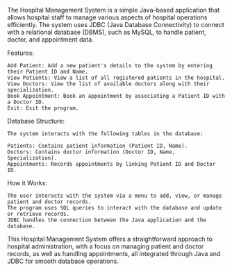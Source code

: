 The Hospital Management System is a simple Java-based application that allows hospital staff to manage various aspects of hospital operations efficiently. The system uses JDBC (Java Database Connectivity) to connect with a relational database (DBMS), such as MySQL, to handle patient, doctor, and appointment data.

Features:

    Add Patient: Add a new patient's details to the system by entering their Patient ID and Name.
    View Patients: View a list of all registered patients in the hospital.
    View Doctors: View the list of available doctors along with their specialization.
    Book Appointment: Book an appointment by associating a Patient ID with a Doctor ID.
    Exit: Exit the program.

Database Structure:

    The system interacts with the following tables in the database:

    Patients: Contains patient information (Patient ID, Name).
    Doctors: Contains doctor information (Doctor ID, Name, Specialization).
    Appointments: Records appointments by linking Patient ID and Doctor ID.

How it Works:

    The user interacts with the system via a menu to add, view, or manage patient and doctor records.
    The program uses SQL queries to interact with the database and update or retrieve records.
    JDBC handles the connection between the Java application and the database.

This Hospital Management System offers a straightforward approach to hospital administration, with a focus on managing patient and doctor records, as well as handling appointments, all integrated through Java and JDBC for smooth database operations.

